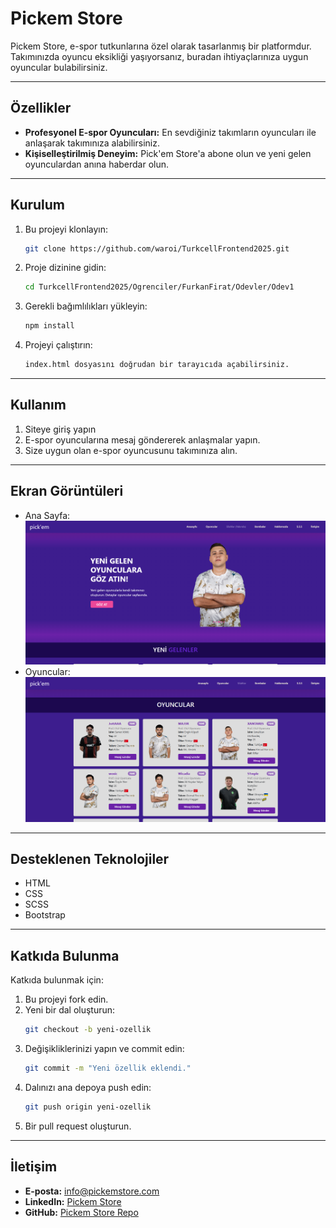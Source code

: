 # Pickem Store

Pickem Store, e-spor tutkunlarına özel olarak tasarlanmış bir platformdur. Takımınızda oyuncu eksikliği yaşıyorsanız, buradan ihtiyaçlarınıza uygun oyuncular bulabilirsiniz.

---

## Özellikler

- **Profesyonel E-spor Oyuncuları:** En sevdiğiniz takımların oyuncuları ile anlaşarak takımınıza alabilirsiniz.
- **Kişiselleştirilmiş Deneyim:** Pick'em Store'a abone olun ve yeni gelen oyunculardan anına haberdar olun.

---

## Kurulum

1. Bu projeyi klonlayın:
   ```bash
   git clone https://github.com/waroi/TurkcellFrontend2025.git
   ```
2. Proje dizinine gidin:
   ```bash
   cd TurkcellFrontend2025/Ogrenciler/FurkanFirat/Odevler/Odev1
   ```
3. Gerekli bağımlılıkları yükleyin:
   ```bash
   npm install
   ```
4. Projeyi çalıştırın:
   ```bash
   index.html dosyasını doğrudan bir tarayıcıda açabilirsiniz.
   ```

---

## Kullanım

1. Siteye giriş yapın
2. E-spor oyuncularına mesaj göndererek anlaşmalar yapın.
3. Size uygun olan e-spor oyuncusunu takımınıza alın.

---

## Ekran Görüntüleri

- Ana Sayfa:
  ![Ana Sayfa](./images/readme/anasayfa.png)
- Oyuncular:
  ![Oyuncular](./images/readme/oyuncular.png)

---

## Desteklenen Teknolojiler

- HTML
- CSS
- SCSS
- Bootstrap

---

## Katkıda Bulunma

Katkıda bulunmak için:

1. Bu projeyi fork edin.
2. Yeni bir dal oluşturun:
   ```bash
   git checkout -b yeni-ozellik
   ```
3. Değişikliklerinizi yapın ve commit edin:
   ```bash
   git commit -m "Yeni özellik eklendi."
   ```
4. Dalınızı ana depoya push edin:
   ```bash
   git push origin yeni-ozellik
   ```
5. Bir pull request oluşturun.

---

## İletişim

- **E-posta:** info@pickemstore.com
- **LinkedIn:** [Pickem Store](https://www.linkedin.com/in/firatfurkan/)
- **GitHub:** [Pickem Store Repo](https://github.com/waroi/TurkcellFrontend2025/tree/main/Ogrenciler/FurkanFirat/Odevler/Odev1)
